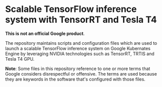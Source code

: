 # Scalable TensorFlow inference system with TensorRT and Tesla T4

**This is not an official Google product**.

The repository maintains scripts and configuration files which are used to launch a scalable TensorFlow inference system on Google Kubernates Engine by leveraging NVIDIA technologies such as TensorRT, TRTIS and Tesla T4 GPU.

**Note**: Some files in this repository reference to one or more terms that Google considers disrespectful or offensive. The terms are used because they are keywords in the software that's configured with those files.
